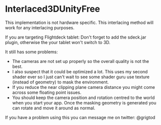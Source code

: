 # Interlaced3DUnityFree

This implementation is not hardware specific. This interlacing method will work for any interlacing purposes. 

If you are targeting Flightdeck tablet:
Don't forget to add the sdeck.jar plugin, otherwise the your tablet won't switch to 3D.

It still has some problems:
- The cameras are not set up properly so the overall quality is not the best.
- I also suspect that it could be optimized a lot. This uses my second shader ever so I just can't wait to see some shader guru use texture (instead of geometry) to mask the environment. 
- If you reduce the near clipping plane camera distance you might come across some floating point issues.
- You should keep the camera position and rotation centred to the world when you start your app. Once the masking geometry is generated you can rotate and move it around as normal.

If you have a problem using this you can message me on twitter: @grigtod

